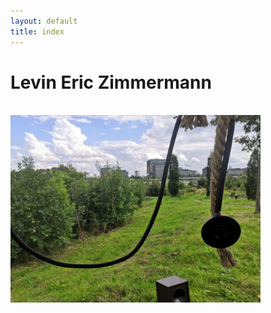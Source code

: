 ```yaml
---
layout: default
title: index
---
```


<h1>Levin Eric Zimmermann</h1>

<br>
<img src="/assets/stromspiesser1.jpeg" alt="drawing" width="400"/>

